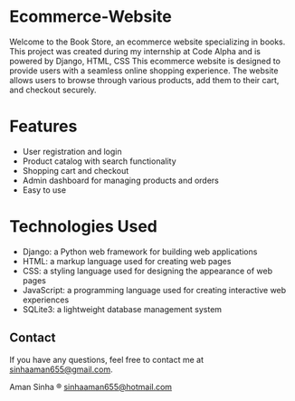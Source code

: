 # Ecommerce-Website    

Welcome to the Book Store, an ecommerce website specializing in books. This project was created during my internship at Code Alpha and is powered by Django, HTML, CSS
This ecommerce website is designed to provide users with a seamless online shopping experience. The website allows users to browse through various products, add them to their cart, and checkout securely. 



# Features 


- User registration and login
- Product catalog with search functionality
- Shopping cart and checkout
- Admin dashboard for managing products and orders
- Easy to use


# Technologies Used

- Django: a Python web framework for building web applications
- HTML: a markup language used for creating web pages
- CSS: a styling language used for designing the appearance of web pages
- JavaScript: a programming language used for creating interactive web experiences
- SQLite3: a lightweight database management system


## Contact

If you have any questions, feel free to contact me at [sinhaaman655@gmail.com](mailto:sinhaaman655@hotmail.com).



Aman Sinha ® sinhaaman655@hotmail.com
